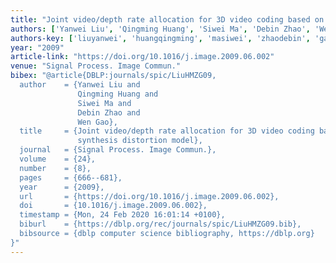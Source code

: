 ```yaml
---
title: "Joint video/depth rate allocation for 3D video coding based on view synthesis distortion model"
authors: ['Yanwei Liu', 'Qingming Huang', 'Siwei Ma', 'Debin Zhao', 'Wen Gao 0001']
authors-key: ['liuyanwei', 'huangqingming', 'masiwei', 'zhaodebin', 'gaowen']
year: "2009"
article-link: "https://doi.org/10.1016/j.image.2009.06.002"
venue: "Signal Process. Image Commun."
bibex: "@article{DBLP:journals/spic/LiuHMZG09,
  author    = {Yanwei Liu and
               Qingming Huang and
               Siwei Ma and
               Debin Zhao and
               Wen Gao},
  title     = {Joint video/depth rate allocation for 3D video coding based on view
               synthesis distortion model},
  journal   = {Signal Process. Image Commun.},
  volume    = {24},
  number    = {8},
  pages     = {666--681},
  year      = {2009},
  url       = {https://doi.org/10.1016/j.image.2009.06.002},
  doi       = {10.1016/j.image.2009.06.002},
  timestamp = {Mon, 24 Feb 2020 16:01:14 +0100},
  biburl    = {https://dblp.org/rec/journals/spic/LiuHMZG09.bib},
  bibsource = {dblp computer science bibliography, https://dblp.org}
}"
---
```

